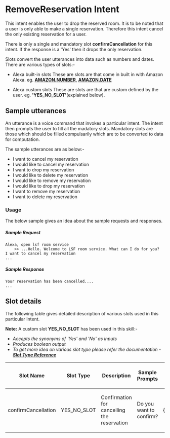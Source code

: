 # RemoveReservation Intent

This intent enables the user to drop the reserved room. It is to be noted that a user is only able to make a single reservation. Therefore this intent cancel the only existing reservation for a user.

There is only a single and mandatory slot **confirmCancellation** for this intent. If the response is a 'Yes' then it drops the only reservation.

Slots convert the user utterances into data such as numbers and dates. There are various types of slots:-

* Alexa built-in slots
These are slots are that come in built in with Amazon Alexa. eg. [**AMAZON.NUMBER**](https://developer.amazon.com/en-US/docs/alexa/custom-skills/slot-type-reference.html#number), [**AMAZON.DATE**](https://developer.amazon.com/en-US/docs/alexa/custom-skills/slot-type-reference.html#date)

* Alexa custom slots
These are slots are that are custom defined by the user. eg. **'YES_NO_SLOT'**(explained below).

## Sample utterances
An utterance is a voice command that invokes a particular intent. The intent then prompts the user to fill all the madatory slots. Mandatory slots are those which should be filled compulsarily which are to be converted to data for computation. 

The sample utterances are as below:-
* I want to cancel my reservation
* I would like to cancel my reservation
* I want to drop my reservation 
* I would like to delete my reservation
* I would like to remove my reservation
* I would like to drop my reservation
* I want to remove my reservation
* I want to delete my reservation

### Usage

The below sample gives an idea about the sample requests and responses.

##### Sample Request

```text
Alexa, open lsf room service
	>> ...Hello. Welcome to LSF room service. What can I do for you?
I want to cancel my reservation   
...
```

##### Sample Response

```text
Your reservation has been cancelled....
...
```

## Slot details
The following table gives detailed description of various slots used in this particular Intent.

**Note:** A custom slot **YES_NO_SLOT** has been used in this skill:-
* *Accepts the synonyms of 'Yes' and 'No' as inputs*
* *Produces boolean output*
* *To get more idea on various slot type please refer the documentation - [**Slot Type Reference**](https://developer.amazon.com/en-US/docs/alexa/custom-skills/slot-type-reference.html)*

<div class="table-wrap">
	<table class="wrapped confluenceTable tablesorter tablesorter-default stickyTableHeaders" role="grid">
		<colgroup><col><col><col><col></colgroup>
			<thead class="tableFloatingHeader">
				<tr role="row" class="tablesorter-headerRow">
					<th align="center" class="cTh tablesorter-header sortableHeader tablesorter-headerUnSorted" data-column="0" tabindex="0" scope="col" role="columnheader" aria-disabled="false" unselectable="on" aria-sort="none" aria-label="Name: No sort applied, activate to apply an ascending sort"><div class="tablesorter-header-inner"><p>Slot Name</p></div></th>
					<th align="center" class="cTh tablesorter-header sortableHeader tablesorter-headerUnSorted" data-column="1" tabindex="0" scope="col" role="columnheader" aria-disabled="false" unselectable="on" aria-sort="none" aria-label="Address: No sort applied, activate to apply an ascending sort"><div class="tablesorter-header-inner"><p>Slot Type</p></div></th>
					<th align="center" class="cTh tablesorter-header sortableHeader tablesorter-headerUnSorted" data-column="2" tabindex="0" scope="col" role="columnheader" aria-disabled="false" unselectable="on" aria-sort="none" aria-label="Input: No sort applied, activate to apply an ascending sort"><div class="tablesorter-header-inner"><p>Description</p></div></th>
					<th align="center" class="cTh tablesorter-header sortableHeader tablesorter-headerUnSorted" data-column="3" tabindex="0" scope="col" role="columnheader" aria-disabled="false" unselectable="on" aria-sort="none" aria-label="Output: No sort applied, activate to apply an ascending sort"><div class="tablesorter-header-inner"><p>Sample Prompts</p></div></th>
					<th align="center" class="cTh tablesorter-header sortableHeader tablesorter-headerUnSorted" data-column="3" tabindex="0" scope="col" role="columnheader" aria-disabled="false" unselectable="on" aria-sort="none" aria-label="Output: No sort applied, activate to apply an ascending sort"><div class="tablesorter-header-inner"><p>Sample Utterances</p></div></th>
				</tr>
			</thead>
			<tbody aria-live="polite" aria-relevant="all">
				<tr role="row">
					<td class="cTd"><p>confirmCancellation</p></td>
					<td class="cTd"><p>YES_NO_SLOT</p></td>
					<td class="cTd"><p>Confirmation for cancelling the reservation</p></td>
					<td class="cTd"><p>Do you want to confirm?</p></td>
					<td class="cTd"><p>{confirmCancellation}</p></td>
				</tr>		
			</tbody>
		</table>
	</div>
